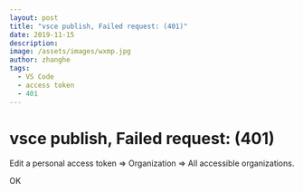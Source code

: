 ```yaml
---
layout: post
title: "vsce publish, Failed request: (401)"
date: 2019-11-15
description: 
image: /assets/images/wxmp.jpg
author: zhanghe
tags: 
  - VS Code
  - access token
  - 401
---
```


# vsce publish, Failed request: (401)

Edit a personal access token => Organization => All accessible organizations.

OK